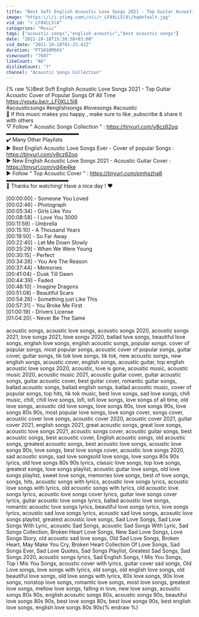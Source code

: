 ```yaml
---
title: "Best Soft English Acoustic Love Songs 2021 - Top Guitar Acoustic Cover of Popular Songs Of All Time"
image: "https:\/\/i.ytimg.com\/vi\/r_LF0XLL5l8\/hqdefault.jpg"
vid_id: "r_LF0XLL5l8"
categories: "Music"
tags: ["acoustic songs","english acoustic","best acoustic songs"]
date: "2021-10-18T15:30:58+03:00"
vid_date: "2021-10-18T01:25:42Z"
duration: "PT1H10M56S"
viewcount: "7687"
likeCount: "86"
dislikeCount: "7"
channel: "Acoustic Songs Collection"
---
```

{% raw %}Best Soft English Acoustic Love Songs 2021 - Top Guitar Acoustic Cover of Popular Songs Of All Time<br /><a rel="nofollow" target="blank" href="https://youtu.be/r_LF0XLL5l8">https://youtu.be/r_LF0XLL5l8</a><br />#acousticsongs #englishsongs #lovesongs #acoustic<br />🔔 If this music makes you happy , make sure to like ,subscribe &amp; share it with others <br />▽ Follow &quot; Acoustic Songs Collection &quot; : <a rel="nofollow" target="blank" href="https://tinyurl.com/y8cz62oq">https://tinyurl.com/y8cz62oq</a> ▬▬▬▬▬▬▬▬▬▬▬▬▬▬ <br />✔️ Many Other Playlists<br />► Best English Acoustic Love Songs Ever - Cover of popular Songs : <a rel="nofollow" target="blank" href="https://tinyurl.com/y8cz62oq">https://tinyurl.com/y8cz62oq</a><br />► New English Acoustic Love Songs 2021 - Acoustic Guitar Cover : <a rel="nofollow" target="blank" href="https://tinyurl.com/yd4je4ke">https://tinyurl.com/yd4je4ke</a><br />► Follow &quot; Top Acoustic Cover &quot; : <a rel="nofollow" target="blank" href="https://tinyurl.com/pmhszha8">https://tinyurl.com/pmhszha8</a><br />▬▬▬▬▬▬▬▬▬▬▬▬<br />🔔 Thanks for watching! Have a nice day ! ❤️<br /><br />[00:00:00] - Someone You Loved<br />[00:02:46] - Photograph<br />[00:05:34] - Girls Like You<br />[00:08:58] - I Love You 3000<br />[00:11:59] - Umbrella<br />[00:15:10] - A Thousand Years<br />[00:19:50] - So Far Away<br />[00:22:40] - Let Me Down Slowly<br />[00:25:29] - When We Were Young<br />[00:30:15] - Perfect<br />[00:34:26] - You Are The Reason<br />[00:37:44] - Memories<br />[00:41:04] - Dusk Till Dawn<br />[00:44:39] - Faded<br />[00:48:10] - Imagine Dragons<br />[00:51:08] - Beautiful Scars<br />[00:54:26] - Something just Like This<br />[00:57:31] - You Broke Me First<br />[01:00:19] - Drivers License<br />[01:04:20] - Never Be The Same<br /><br />acoustic songs, acoustic love songs, acoustic songs 2020, acoustic songs 2021, love songs 2021, love songs 2020, ballad love songs, beautiful love songs, english love songs, english acoustic songs, popular songs. cover of popular songs, most popular songs, acoustic cover of popular songs, guitar cover, guitar songs, tik tok love songs, tik tok, new acoustic songs, new english songs, acoustic cover, english songs, acoustic guitar, top english acoustic love songs 2020, acoustic, love is gone, acoustic music, acoustic music 2020, acoustic music 2021, acoustic guitar cover, guitar acoustic songs, guitar acoustic cover, best guitar cover, romantic guitar songs, ballad acoustic songs, ballad english songs, ballad acoustic music, cover of popular songs, top hits, tik tok music, best love songs, sad love songs, chill music, chill, chill love songs, lofi, lofi love songs, love songs of all time, old love songs, acoustic old love songs, love songs 80s, love songs 90s, love songs 80s 90s, most popular love songs, love songs cover, songs cover, acoustic cover love songs, acoustic cover 2020, acoustic cover 2021, guitar cover 2021, english songs 2021, great acoustic songs, great love songs, acoustic love songs 2021, acoustic songs cover, acoustic guitar songs, best acoustic songs, best acoustic cover, English acoustic songs, old acoustic songs, greatest acoustic songs, best acoustic love songs, acoustic love songs 90s, love songs, best love songs cover, acoustic love songs 2020, sad acoustic songs, sad love songsold love songs, love songs 80s 90s lyrics, old love songs 80s 90s lyrics, classic love songs, top love songs, greatest songs, love songs playlist, acoustic guitar love songs, old love songs playlist, sweet love songs, memories love songs, best of love songs, songs, hits, acoustic songs with lyrics, acoustic love songs lyrics, acoustic love songs with lyrics, old acoustic songs with lyrics, old acoustic love songs lyrics, acoustic love songs cover lyrics, guitar love songs cover lyrics, guitar acoustic love songs lyrics, ballad acoustic love songs, romantic acoustic love songs lyrics, beautiful love songs lyrics, love songs lyrics, acoustic sad love songs lyrics, acoustic sad love songs, acosutic love songs playlist, greatest acoustic love songs, Sad Love Songs, Sad Love Songs With Lyric, acoustic Sad Songs, acoustic Sad Songs With Lyric, Sad Songs Collection, Broken Heart Love Songs, New Sad Love Songs, Love Songs Story, old acoustic sad love songs, Old Sad Love Songs, Broken Heart, May Make You Cry, Broken Heart Collection Of Love Songs, Sad Songs Ever, Sad Love Quotes, Sad Songs Playlist, Greatest Sad Songs, Sad Songs 2020, acoustic songs lyrics, Sad English Songs, I Mis You Songs, Top I Mis You Songs, acoustic cover with lyrics, guitar cover sad songs, Old Love songs, love songs with lyrics, old songs, old english love songs, old beautiful love songs, old love songs with lyrics, 80s love songs, 90s love songs, nonstop love songs, romantic love songs, most love songs, greatest love songs, mellow love songs, falling in love, new love songs, acoustic songs 80s 90s, english acosutic songs 80s, acoustic songs 90s, beautiful love songs 80s 90s, best love songs 80s, best love songs 90s, best english love songs, english love songs 80s 90s{% endraw %}
